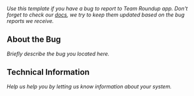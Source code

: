 _Use this template if you have a bug to report to Team Roundup app. Don't forget to check our [docs](../../docs/getting-started.md), we try to keep them updated based on the bug reports we receive._

## About the Bug
_Briefly describe the bug you located here._

## Technical Information 
_Help us help you by letting us know information about your system._
